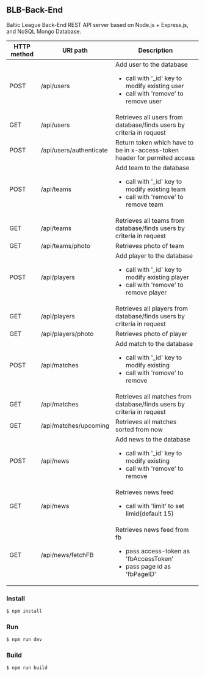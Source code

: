 ## BLB-Back-End
Baltic League Back-End REST API server based on Node.js + Express.js, and NoSQL Mongo Database.

| HTTP method | URI path | Description |
| ----------- | -------- | ----------- |
| POST | /api/users |  Add user to the database <ul><li>call with '_id' key to modify existing user</li><li>call with 'remove' to remove user</li></ul> |
| GET | /api/users |  Retrieves all users from database/finds users by criteria in request |
| POST | /api/users/authenticate | Return token which have to be in x-access-token header for permited access |
| POST | /api/teams |  Add team to the database  <ul><li>call with '_id' key to modify existing team</li><li>call with 'remove' to remove team</li></ul> |
| GET | /api/teams |  Retrieves all teams from database/finds users by criteria in request  |
| GET | /api/teams/photo |  Retrieves photo of team |
| POST | /api/players |  Add player to the database  <ul><li>call with '_id' key to modify existing player</li><li>call with 'remove' to remove player</li></ul> |
| GET | /api/players |  Retrieves all players from database/finds users by criteria in request  |
| GET | /api/players/photo |  Retrieves photo of player |
| POST | /api/matches |  Add match to the database  <ul><li>call with '_id' key to modify existing</li><li>call with 'remove' to remove</li></ul> |
| GET | /api/matches |  Retrieves all matches from database/finds users by criteria in request  |
| GET | /api/matches/upcoming |  Retrieves all matches sorted from now  |
| POST | /api/news | Add news to the database <ul><li>call with '_id' key to modify existing</li><li>call with 'remove' to remove</li></ul> |
| GET | /api/news | Retrieves news feed <ul><li> call with 'limit' to set limid(default 15)</li></ul> |
| GET | /api/news/fetchFB | Retrieves news feed from fb <ul><li> pass access-token as 'fbAccessToken'</li><li> pass page id as 'fbPageID' </ul> |

### Install

```sh
$ npm install
```

### Run

```sh
$ npm run dev
```

### Build

```sh
$ npm run build
```
